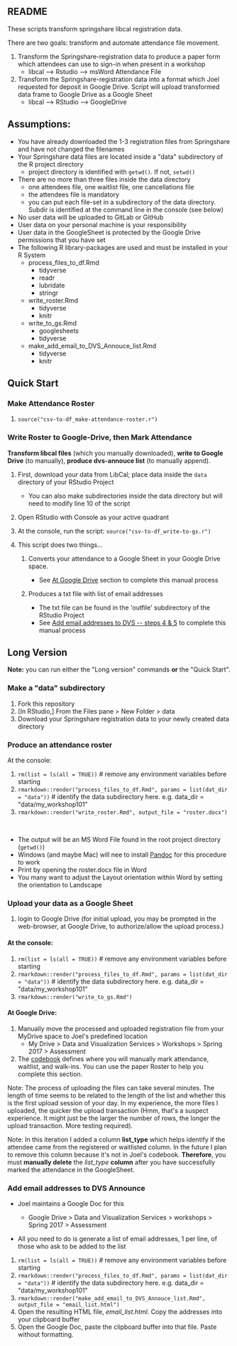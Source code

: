 ## README

These scripts transform springshare libcal registration data.

There are two goals: transform and automate attendance file movement.

1. Transform the Springshare-registration data to produce a paper form which attendees can use to sign-in when present in a workshop
    - libcal --> Rstudio --> msWord Attendance File
2. Transform the Springshare-registration data into a format which Joel requested for deposit in Google Drive.  Script will upload transformed data frame to Google Drive as a Google Sheet
    - libcal --> RStudio --> GoogleDrive

## Assumptions:

- You have already downloaded the 1-3 registration files from Springshare and have not changed the filenames
- Your Springshare data files are located inside a "data" subdirectory of the R project directory
    - project directory is identified with `getwd()`.  If not, `setwd()`
- There are no more than three files inside the data directory
    - one attendees file, one waitlist file, one cancellations file
    - the attendees file is mandatory
    - you can put each file-set in a subdirectory of the data directory.  Subdir is identified at the command line in the console (see below)
- No user data will be uploaded to GitLab or GitHub
- User data on your personal machine is your responsibility
- User data in the GoogleSheet is protected by the Google Drive permissions that you have set
- The following R library-packages are used and must be installed in your R System
    - process_files_to_df.Rmd
        - tidyverse
        - readr
        - lubridate
        - stringr
    - write_roster.Rmd
        - tidyverse
        - knitr
    - write_to_gs.Rmd
        - googlesheets
        - tidyverse
    - make_add_email_to_DVS_Annouce_list.Rmd
        - tidyverse
        - knitr

## Quick Start

### Make Attendance Roster

1. `source("csv-to-df_make-attendance-roster.r")`

### Write Roster to Google-Drive, then Mark Attendance

**Transform libcal files** (which you manually downloaded), **write to Google Drive** (to manually), **produce dvs-annouce list** (to manually append).

1. First, download your data from LibCal; place data inside the `data` directory of your RStudio Project 
    
    - You can also make subdirectories inside the data directory but will need to modify line 10 of the script
        
1. Open RStudio with Console as your active quadrant

1. At the console, run the script: `source("csv-to-df_write-to-gs.r")`

1. This script does two things...

    1. Converts your attendance to a Google Sheet in your Google Drive space.  
    
        - See [At Google Drive](#at-google-drive) section to complete this manual process
        
    1. Produces a txt file with list of email addresses
    
        - The txt file can be found in the 'outfile' subdirectory of the RStudio Project
        - See [Add email addresses to DVS -- steps 4 & 5](#add-email-addresses-to-dvs-announce)  to complete this manual process


## Long Version

**Note:** you can run either the "Long version" commands **or** the "Quick Start".  

### Make a "data" subdirectory

1. Fork this repository
1. [In RStudio,] From the Files pane > New Folder > data
1. Download your Springshare registration data to your newly created data directory


### Produce an attendance roster

At the console:

1. `rm(list = ls(all = TRUE))`  # remove any environment variables before starting
1. `rmarkdown::render("process_files_to_df.Rmd", params = list(dat_dir = "data"))`  # identify the data subdirectory here.  e.g. data_dir = "data/my_workshop101"
1. `rmarkdown::render("write_roster.Rmd", output_file = "roster.docx")`

&nbsp;

- The output will be an MS Word File found in the root project directory (`getwd()`)
- Windows (and maybe Mac) will nee to install [Pandoc](http://pandoc.org/installing.html) for this procedure to work
- Print by opening the roster.docx file in Word
- You many want to adjust the Layout orientation within Word by setting the orientation to Landscape

### Upload your data as a Google Sheet

1. login to Google Drive (for initial upload, you may be prompted in the web-browser, at Google Drive, to authorize/allow the upload process.)

#### At the console:

1. `rm(list = ls(all = TRUE))`  # remove any environment variables before starting
1. `rmarkdown::render("process_files_to_df.Rmd", params = list(dat_dir = "data"))`  # identify the data subdirectory here.  e.g. data_dir = "data/my_workshop101"
1. `rmarkdown::render("write_to_gs.Rmd")`

#### At Google Drive:
1. Manually move the processed and uploaded registration file from your MyDrive space to Joel's predefined location
    - My Drive > Data and Visualization Services > Workshops > Spring 2017 > Assessment
1. The [codebook](https://docs.google.com/document/d/1MzJVkMQhAespElJ-JPT8PotqGPmZesk7FbvVTNv5Fo8/edit) defines where you will manually mark attendance, waitlist, and walk-ins.  You can use the paper Roster to help you complete this section.  

Note: The process of uploading the files can take several minutes.  The length of time seems to be related to the length of the list and whether this is the first upload session of your day.  In my experience, the more files I uploaded, the quicker the upload transaction (Hmm, that's a suspect experience.  It might just be the larger the number of rows, the longer the upload transaction.  More testing required).  

Note:  In this iteration I added a column **list_type** which helps identify if the attendee came from the registered or waitlisted column.  In the future I plan to remove this column because it's not in Joel's codebook.  **Therefore**, you must **manually delete** the *list_type* **column** after you have successfully marked the attendance in the GoogleSheet.

### Add email addresses to DVS Announce

-  Joel maintains a Google Doc for this

    - Google Drive > Data and Visualization Services > workshops > Spring 2017 > Assessment

-  All you need to do is generate a list of email addresses, 1 per line, of those who ask to be added to the list

1. `rm(list = ls(all = TRUE))`  # remove any environment variables before starting
1. `rmarkdown::render("process_files_to_df.Rmd", params = list(dat_dir = "data"))`  # identify the data subdirectory here.  e.g. data_dir = "data/my_workshop101"
1. `rmarkdown::render("make_add_email_to_DVS_Annouce_list.Rmd", output_file = "email_list.html")`
1. Open the resulting HTML file, *email_list.html*.  Copy the addresses into your clipboard buffer
1. Open the Google Doc, paste the clipboard buffer into that file.  Paste without formatting.

